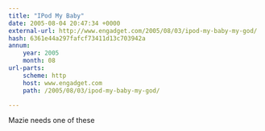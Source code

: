 ```yaml
---
title: "IPod My Baby"
date: 2005-08-04 20:47:34 +0000
external-url: http://www.engadget.com/2005/08/03/ipod-my-baby-my-god/
hash: 6361e44a297fafcf73411d13c703942a
annum:
    year: 2005
    month: 08
url-parts:
    scheme: http
    host: www.engadget.com
    path: /2005/08/03/ipod-my-baby-my-god/

---
```


Mazie needs one of these

<blockquote>

</blockquote>

